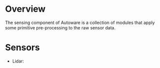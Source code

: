 <!--
 * @Description: 
 * @Author: Sauron
 * @Date: 2024-01-29 21:32:17
 * @LastEditTime: 2024-02-03 10:07:07
 * @LastEditors: Sauron
-->
# Overview
The sensing component of Autoware is a collection of modules that apply some primitive pre-processing to the raw sensor data.

# Sensors
- Lidar: 